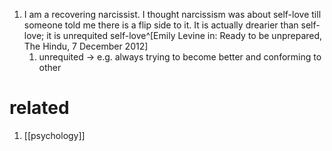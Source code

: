 1. I am a recovering narcissist. I thought narcissism was about self-love till someone told me there is a flip side to it. It is actually drearier than self-love; it is unrequited self-love^[Emily Levine in: Ready to be unprepared, The Hindu, 7 December 2012]
	1. unrequited → e.g. always trying to become better and conforming to other

# related
1. [[psychology]]